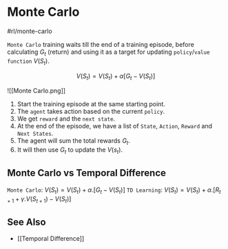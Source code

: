 # Monte Carlo
#rl/monte-carlo

`Monte Carlo` training waits till the end of a training episode, before calculating $G_{t}$ (return) and using it as a target for updating `policy`/`value function` $V(S_{t})$.

$$
V(S_{t}) = V(S_{t}) + \alpha [G_{t} - V(S_{t})]
$$

![[Monte Carlo.png]]

1. Start the training episode at the same starting point.
2. The `agent` takes action based on the current `policy`.
3. We get `reward` and the `next state`.
4. At the end of the episode, we have a list of `State`, `Action`, `Reward` and `Next States`.
5. The agent will sum the total rewards $G_{t}$.
6. It will then use $G_{t}$ to update the $V(s_{t})$.

## Monte Carlo vs Temporal Difference
`Monte Carlo`: $V(S_{t}) = V(S_{t}) + \alpha.[G_{t} - V(S_{t})]$
`TD Learning`: $V(S_{t}) = V(S_{t}) + \alpha.[R_{t+1} + \gamma.V(S_{t+1}) - V(S_{t})]$

## See Also
- [[Temporal Difference]]

